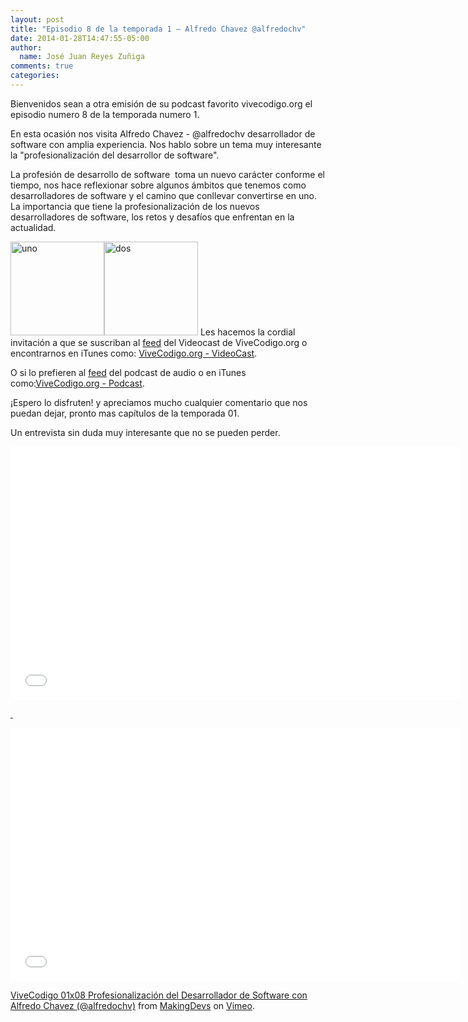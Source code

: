 ```yaml
---
layout: post
title: "Episodio 8 de la temporada 1 – Alfredo Chavez @alfredochv"
date: 2014-01-28T14:47:55-05:00
author:
  name: José Juan Reyes Zuñiga
comments: true
categories: 
---
```


Bienvenidos sean a otra emisión de su podcast favorito vivecodigo.org el episodio numero 8 de la temporada numero 1.

En esta ocasión nos visita Alfredo Chavez - @alfredochv desarrollador de software con amplia experiencia. Nos hablo sobre un tema muy interesante la "profesionalización del desarrollor de software".

La profesión de desarrollo de software  toma un nuevo carácter conforme el tiempo, nos hace reflexionar sobre algunos ámbitos que tenemos como desarrolladores de software y el camino que conllevar convertirse en uno. La importancia que tiene la profesionalización de los nuevos desarrolladores de software, los retos y desafíos que enfrentan en la actualidad.

<img class="alignleft size-thumbnail wp-image-537" alt="uno" src="/vive-codigo-HugoMigration/images/uno.jpg" width="150" height="150" /><img class="alignleft size-thumbnail wp-image-535" alt="dos" src="/vive-codigo-HugoMigration/images/dos.jpg" width="150" height="150" />
Les hacemos la cordial invitación a que se suscriban al <a href="http://vivecodigo.org/feed.xml">feed</a> del Videocast de ViveCodigo.org o encontrarnos en iTunes como: <a href="https://itunes.apple.com/ca/podcast/vivecodigo.org-videocast/id685052596">ViveCodigo.org - VideoCast</a>.
<!--more-->

O si lo prefieren al <a href="http://media.vivecodigo.org.s3.amazonaws.com/podcast-audio/feed.xml">feed</a> del podcast de audio o en iTunes como:<a href="https://itunes.apple.com/mz/podcast/vivecodigo.org-podcast/id722889939">ViveCodigo.org - Podcast</a>.

<!--more-->¡Espero lo disfruten! y apreciamos mucho cualquier comentario que nos puedan dejar, pronto mas capítulos de la temporada 01.

Un entrevista sin duda muy interesante que no se pueden perder.

<iframe src="//player.vimeo.com/video/85257893" height="405" width="720" allowfullscreen="" frameborder="0"></iframe>

<a href="http://vimeo.com/85257893"> </a>

<iframe src="//player.vimeo.com/video/85265342" height="405" width="720" allowfullscreen="" frameborder="0"></iframe>

<a href="http://vimeo.com/85257893">ViveCodigo 01x08 Profesionalización del Desarrollador de Software con Alfredo Chavez (@alfredochv)</a> from <a href="http://vimeo.com/makingdevs">MakingDevs</a> on <a href="https://vimeo.com">Vimeo</a>.